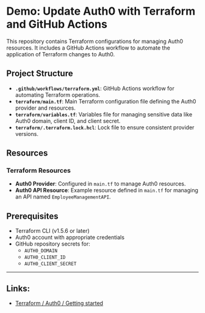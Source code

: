 # Demo: Update Auth0 with Terraform and GitHub Actions

This repository contains Terraform configurations for managing Auth0 resources. It includes a GitHub Actions workflow to automate the application of Terraform changes to Auth0.

## Project Structure

- **`.github/workflows/terraform.yml`**: GitHub Actions workflow for automating Terraform operations.
- **`terraform/main.tf`**: Main Terraform configuration file defining the Auth0 provider and resources.
- **`terraform/variables.tf`**: Variables file for managing sensitive data like Auth0 domain, client ID, and client secret.
- **`terraform/.terraform.lock.hcl`**: Lock file to ensure consistent provider versions.

## Resources

### Terraform Resources
- **Auth0 Provider**: Configured in `main.tf` to manage Auth0 resources.
- **Auth0 API Resource**: Example resource defined in `main.tf` for managing an API named `EmployeeManagementAPI`.

## Prerequisites

- Terraform CLI (v1.5.6 or later)
- Auth0 account with appropriate credentials
- GitHub repository secrets for:
  - `AUTH0_DOMAIN`
  - `AUTH0_CLIENT_ID`
  - `AUTH0_CLIENT_SECRET`

---
## Links:
- [Terraform / Auth0 / Getting started](https://registry.terraform.io/providers/auth0/auth0/latest/docs/guides/quickstart)